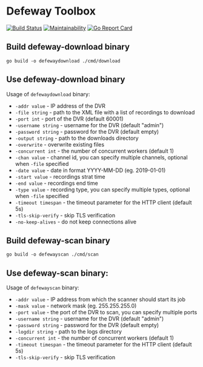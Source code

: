 # Defeway Toolbox

[![Build Status](https://travis-ci.org/crabtree/defeway-toolbox.svg?branch=master)](https://travis-ci.org/crabtree/defeway-toolbox)
[![Maintainability](https://api.codeclimate.com/v1/badges/25cd6143e39b5d2c5caa/maintainability)](https://codeclimate.com/github/crabtree/defeway-toolbox/maintainability)
[![Go Report Card](https://goreportcard.com/badge/github.com/crabtree/defeway-toolbox)](https://goreportcard.com/report/github.com/crabtree/defeway-toolbox)

## Build defeway-download binary

```
go build -o defewaydownload ./cmd/download
```

## Use defeway-download binary

Usage of `defewaydownload` binary:

- `-addr value` - IP address of the DVR
- `-file string` - path to the XML file with a list of recordings to download
- `-port int` - port of the DVR (default 60001)
- `-username string` - username for the DVR (default "admin")
- `-password string` - password for the DVR (default empty)
- `-output string` - path to the downloads directory
- `-overwrite` - overwrite existing files
- `-concurrent int` - the number of concurrent workers (default 1)
- `-chan value` - channel id, you can specify multiple channels, optional when `-file` specified
- `-date value` - date in format YYYY-MM-DD (eg. 2019-01-01)
- `-start value` - recordings strat time
- `-end value` - recordings end time
- `-type value` - recording type, you can specify multiple types, optional when `-file` specified
- `-timeout timespan` - the timeout parameter for the HTTP client (default 5s)
- `-tls-skip-verify` - skip TLS verification
- `-no-keep-alives` - do not keep connections alive

## Build defeway-scan binary

```
go build -o defewayscan ./cmd/scan
```

## Use defeway-scan binary:

Usage of `defewayscan` binary:

- `-addr value` - IP address from which the scanner should start its job
- `-mask value` - network mask (eg. 255.255.255.0)
- `-port value` - the port of the DVR to scan, you can specify multiple ports
- `-username string` - username for the DVR (default "admin")
- `-password string` - password for the DVR (default empty)
- `-logdir string` - path to the logs directory
- `-concurrent int` - the number of concurrent workers (default 1)
- `-timeout timespan` - the timeout parameter for the HTTP client (default 5s)
- `-tls-skip-verify` - skip TLS verification
